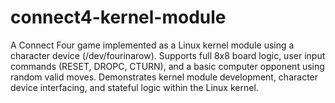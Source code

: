 # connect4-kernel-module
A Connect Four game implemented as a Linux kernel module using a character device (/dev/fourinarow). Supports full 8x8 board logic, user input commands (RESET, DROPC, CTURN), and a basic computer opponent using random valid moves. Demonstrates kernel module development, character device interfacing, and stateful logic within the Linux kernel.
